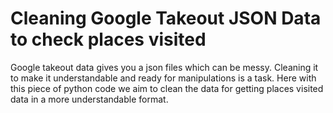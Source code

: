 # Cleaning Google Takeout JSON Data to check places visited
Google takeout data gives you a json files which can be messy. Cleaning it to make it understandable and ready for manipulations is a task. Here with this piece of python code we aim to clean the data for getting places visited data in a more understandable format.
